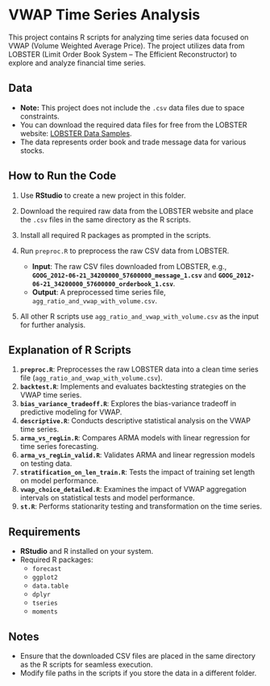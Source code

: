 # VWAP Time Series Analysis

This project contains R scripts for analyzing time series data focused on VWAP (Volume Weighted Average Price). The project utilizes data from LOBSTER (Limit Order Book System – The Efficient Reconstructor) to explore and analyze financial time series. 

## Data
- **Note:** This project does not include the `.csv` data files due to space constraints. 
- You can download the required data files for free from the LOBSTER website: [LOBSTER Data Samples](https://lobsterdata.com/info/DataSamples.php).
- The data represents order book and trade message data for various stocks.

## How to Run the Code
1. Use **RStudio** to create a new project in this folder.
2. Download the required raw data from the LOBSTER website and place the `.csv` files in the same directory as the R scripts.
3. Install all required R packages as prompted in the scripts.
4. Run `preproc.R` to preprocess the raw CSV data from LOBSTER. 
   - **Input**: The raw CSV files downloaded from LOBSTER, e.g., **`GOOG_2012-06-21_34200000_57600000_message_1.csv`** and **`GOOG_2012-06-21_34200000_57600000_orderbook_1.csv`**.
   - **Output**: A preprocessed time series file, `agg_ratio_and_vwap_with_volume.csv`.

5. All other R scripts use `agg_ratio_and_vwap_with_volume.csv` as the input for further analysis.

## Explanation of R Scripts
1. **`preproc.R`**: Preprocesses the raw LOBSTER data into a clean time series file (`agg_ratio_and_vwap_with_volume.csv`).
2. **`backtest.R`**: Implements and evaluates backtesting strategies on the VWAP time series.
3. **`bias_variance_tradeoff.R`**: Explores the bias-variance tradeoff in predictive modeling for VWAP.
4. **`descriptive.R`**: Conducts descriptive statistical analysis on the VWAP time series.
5. **`arma_vs_regLin.R`**: Compares ARMA models with linear regression for time series forecasting.
6. **`arma_vs_regLin_valid.R`**: Validates ARMA and linear regression models on testing data.
7. **`stratification_on_len_train.R`**: Tests the impact of training set length on model performance.
8. **`vwap_choice_detailed.R`**: Examines the impact of VWAP aggregation intervals on statistical tests and model performance.
9. **`st.R`**: Performs stationarity testing and transformation on the time series.

## Requirements
- **RStudio** and R installed on your system.
- Required R packages:
  - `forecast`
  - `ggplot2`
  - `data.table`
  - `dplyr`
  - `tseries`
  - `moments`

## Notes
- Ensure that the downloaded CSV files are placed in the same directory as the R scripts for seamless execution.
- Modify file paths in the scripts if you store the data in a different folder.

